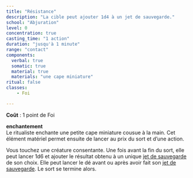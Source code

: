 ```yaml
---
title: "Résistance"
description: "La cible peut ajouter 1d4 à un jet de sauvegarde."
school: "Abjuration"
level: 0
concentration: true
casting_time: "1 action"
duration: "jusqu'à 1 minute"
range: "contact"
components:
  verbal: true
  somatic: true
  material: true
  materials: "une cape miniature"
ritual: false
classes:
    - Foi

---
```

**Coût** : 1 point de Foi  

**enchantement**  
Le ritualiste enchante une petite cape miniature cousue à la main. Cet élément matériel permet ensuite de lancer au prix du sort et d’une action.  

Vous touchez une créature consentante. Une fois avant la fin du sort, elle peut lancer 1d6 et ajouter le résultat obtenu à un unique [jet de sauvegarde](/utiliser-les-caracteristiques/#jets-de-sauvegarde) de son choix. Elle peut lancer le dé avant ou après avoir fait son [jet de sauvegarde](/utiliser-les-caracteristiques/#jets-de-sauvegarde). Le sort se termine alors.
